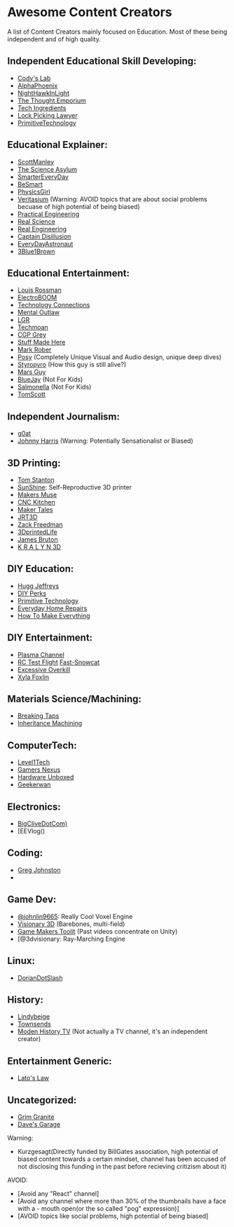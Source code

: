 # Awesome Content Creators
A list of Content Creators mainly focused on Education. Most of these being independent and of high quality.

## Independent Educational Skill Developing:
- [Cody's Lab](https://www.youtube.com/@theCodyReeder)
- [AlphaPhoenix](https://www.youtube.com/@AlphaPhoenixChannel)
- [NightHawkInLight](https://www.youtube.com/@Nighthawkinlight)
- [The Thought Emporium](https://www.youtube.com/@thethoughtemporium)
- [Tech Ingredients](https://www.youtube.com/@TechIngredients)
- [Lock Picking Lawyer](https://www.youtube.com/@lockpickinglawyer)
- [PrimitiveTechnology](https://www.youtube.com/@primitivetechnology9550)

## Educational Explainer:
- [ScottManley](https://www.youtube.com/@scottmanley)
- [The Science Asylum](https://www.youtube.com/@ScienceAsylum)
- [SmarterEveryDay](https://www.youtube.com/@smartereveryday)
- [BeSmart](https://www.youtube.com/@besmart)
- [PhysicsGirl](https://www.youtube.com/@physicsgirl)
- [Veritasium](https://www.youtube.com/@veritasium) (Warning: AVOID topics that are about social problems becuase of high potential of being biased)
- [Practical Engineering](https://www.youtube.com/@PracticalEngineeringChannel)
- [Real Science](https://www.youtube.com/@realscience)
- [Real Engineering](https://www.youtube.com/@RealEngineering)
- [Captain Disillusion](https://www.youtube.com/@CaptainDisillusion)
- [EveryDayAstronaut](https://www.youtube.com/@EverydayAstronaut)
- [3Blue1Brown](https://www.youtube.com/@3blue1brown)

## Educational Entertainment:
- [Louis Rossman](https://www.youtube.com/@rossmanngroup)
- [ElectroBOOM]()
- [Technology Connections]()
- [Mental Outlaw]()
- [LGR]()
- [Techmoan]()
- [CGP Grey]()
- [Stuff Made Here]()
- [Mark Rober]()
- [Posy]() (Completely Unique Visual and Audio design, unique deep dives)
- [Styropyro]() (How this guy is still alive?)
- [Mars Guy]()
- [BlueJay]() (Not For Kids)
- [Salmonella]() (Not For Kids)
- [TomScott]()


## Independent Journalism:
- [g0at]()
- [Johnny Harris]() (Warning: Potentially Sensationalist or Biased)

## 3D Printing:
- [Tom Stanton]()
- [SunShine](): Self-Reproductive 3D printer
- [Makers Muse]()
- [CNC Kitchen]()
- [Maker Tales]()
- [JRT3D]()
- [Zack Freedman]()
- [3DprintedLife]()
- [James Bruton]()
- [K R A L Y N 3D]()
  
## DIY Education:
- [Hugg Jeffreys]()
- [DIY Perks]()
- [Primitive Technology]()
- [Everyday Home Repairs]()
- [How To Make Everything]()

## DIY Entertainment:
- [Plasma Channel]()
- [RC Test Flight]() [Fast-Snowcat](https://www.youtube.com/watch?v=W5nBqzW9lXY)
- [Excessive Overkill]()
- [Xyla Foxlin](https://www.youtube.com/@xylafoxlin)


## Materials Science/Machining:
- [Breaking Taps]()
- [Inheritance Machining]()

## ComputerTech:
- [Level1Tech]()
- [Gamers Nexus]()
- [Hardware Unboxed]()
- [Geekerwan]()

## Electronics:
- [BigCliveDotCom)]()
- [EEVlog()

## Coding:
- [Greg Johnston]()
- 
## Game Dev:
- [@johnlin9665](): Really Cool Voxel Engine
- [Visionary 3D]() (Barebones, multi-field)
- [Game Makers Toolit]() (Past videos concentrate on Unity)
- [@3dvisionary: Ray-Marching Engine

## Linux:
- [DorianDotSlash]()

## History:
- [Lindybeige]()
- [Townsends]()
- [Moden History TV]() (Not actually a TV channel, it's an independent creator)

## Entertainment Generic:
- [Lato's Law]()

## Uncategorized:
-  [Grim Granite]()
-  [Dave's Garage]()



Warning:
- Kurzgesagt(Directly funded by BillGates association, high potential of biased content towards a certain mindset, channel has been accused of not disclosing this funding in the past before recieving critizism about it)

AVOID:
- [Avoid any "React" channel]
- [Avoid any channel where more than 30% of the thumbnails have a face with a - mouth open(or the so called "pog" expression)]
- [AVOID topics like social problems, high potential of being biased]
